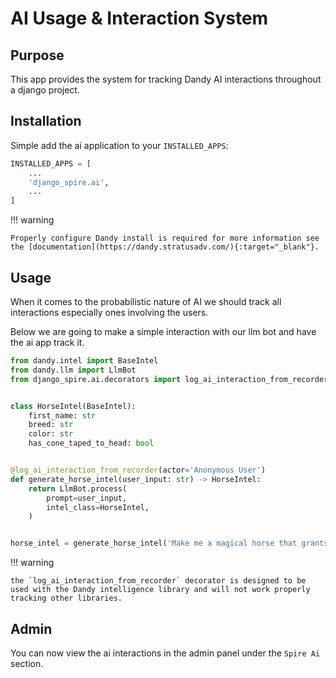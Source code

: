 # AI Usage & Interaction System

## Purpose

This app provides the system for tracking Dandy AI interactions throughout a django project.

## Installation

Simple add the ai application to your `INSTALLED_APPS`:

```python
INSTALLED_APPS = [
    ...
    'django_spire.ai',
    ...
]
```

!!! warning

    Properly configure Dandy install is required for more information see the [documentation](https://dandy.stratusadv.com/){:target="_blank"}.

## Usage

When it comes to the probabilistic nature of AI we should track all interactions especially ones involving the users.

Below we are going to make a simple interaction with our llm bot and have the ai app track it.

```python
from dandy.intel import BaseIntel
from dandy.llm import LlmBot
from django_spire.ai.decorators import log_ai_interaction_from_recorder


class HorseIntel(BaseIntel):
    first_name: str
    breed: str
    color: str
    has_cone_taped_to_head: bool


@log_ai_interaction_from_recorder(actor='Anonymous User')
def generate_horse_intel(user_input: str) -> HorseIntel:
    return LlmBot.process(
        prompt=user_input,
        intel_class=HorseIntel,
    )


horse_intel = generate_horse_intel('Make me a magical horse that grants wishes!')
```

!!! warning

    the `log_ai_interaction_from_recorder` decorator is designed to be used with the Dandy intelligence library and will not work properly tracking other libraries.

## Admin

You can now view the ai interactions in the admin panel under the `Spire Ai` section.
